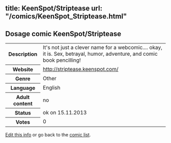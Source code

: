 title: KeenSpot/Striptease
url: "/comics/KeenSpot_Striptease.html"
---
Dosage comic KeenSpot/Striptease
-----------------------------------------

<p id="msg"></p>
<script type="text/javascript">
if (window.location.search === '?edit_info_mail=sent_ok') {
  var elem = document.getElementById("msg");
  elem.innerHTML = 'Edited information sucessfully sent for review, which is usually done daily. Thanks!';
  elem.className = 'ok';
}
</script>
<table class="comicinfo">
<tr>
<th>Description</th><td>It's not just a clever name for a webcomic.... okay, it is. Sex, betrayal, humor, adventure, and comic book pencilling!</td>
</tr>
<tr>
<th>Website</th><td><a href="http://striptease.keenspot.com/">http://striptease.keenspot.com/</a></td>
</tr>
<tr>
<th>Genre</th><td>Other</td>
</tr>
<tr>
<th>Language</th><td>English</td>
</tr>
<tr>
<th>Adult content</th><td>no</td>
</tr>
<tr>
<th>Status</th><td>ok on 15.11.2013</td>
</tr>
<tr>
<th>Votes</th><td>0</td>
</tr>
</table>

[Edit this info](KeenSpot_Striptease_edit.html) or go back to the [comic list](../comic-index.html).
